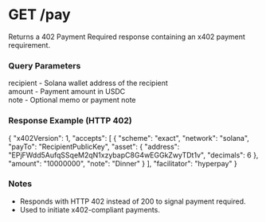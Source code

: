 # GET /pay

Returns a 402 Payment Required response containing an x402 payment requirement.

### Query Parameters
recipient - Solana wallet address of the recipient  
amount - Payment amount in USDC  
note - Optional memo or payment note

### Response Example (HTTP 402)
{
  "x402Version": 1,
  "accepts": [
    {
      "scheme": "exact",
      "network": "solana",
      "payTo": "RecipientPublicKey",
      "asset": {
        "address": "EPjFWdd5AufqSSqeM2qN1xzybapC8G4wEGGkZwyTDt1v",
        "decimals": 6
      },
      "amount": "10000000",
      "note": "Dinner"
    }
  ],
  "facilitator": "hyperpay"
}

### Notes
- Responds with HTTP 402 instead of 200 to signal payment required.
- Used to initiate x402-compliant payments.
